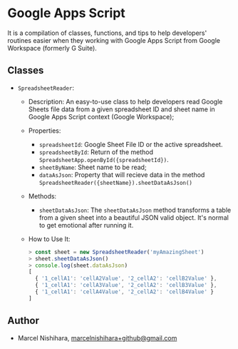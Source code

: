 # Google Apps Script

It is a compilation of classes, functions, and tips to help developers' routines easier when they working with Google Apps Script from Google Workspace (formerly G Suite).


## Classes

- `SpreadsheetReader`:
  - Description: An easy-to-use class to help developers read Google Sheets file data from a given spreadsheet ID and sheet name in Google Apps Script context (Google Workspace);
  - Properties:
    - `spreadsheetId`: Google Sheet File ID or the active spreadsheet. 
    - `spreadsheetById`: Return of the method `SpreadsheetApp.openById({spreadsheetId})`.
    - `sheetByName`: Sheet name to be read;
    - `dataAsJson`: Property that will recieve data in the method `SpreadsheetReader({sheetName}).sheetDataAsJson()`

  - Methods:
    - `sheetDataAsJson`: The `sheetDataAsJson` method transforms a table from a given sheet into a beautiful JSON valid object. It's normal to get emotional after running it.
  - How to Use It:
    ```js
    > const sheet = new SpreadsheetReader('myAmazingSheet')
    > sheet.sheetDataAsJson()
    > console.log(sheet.dataAsJson)
    [
      { '1_cellA1': 'cellA2Value', '2_cellA2': 'cellB2Value' },
      { '1_cellA1': 'cellA3Value', '2_cellA2': 'cellB3Value' },
      { '1_cellA1': 'cellA4Value', '2_cellA2': 'cellB4Value' }
    ]
    ```


## Author
- Marcel Nishihara, <marcelnishihara+github@gmail.com>

